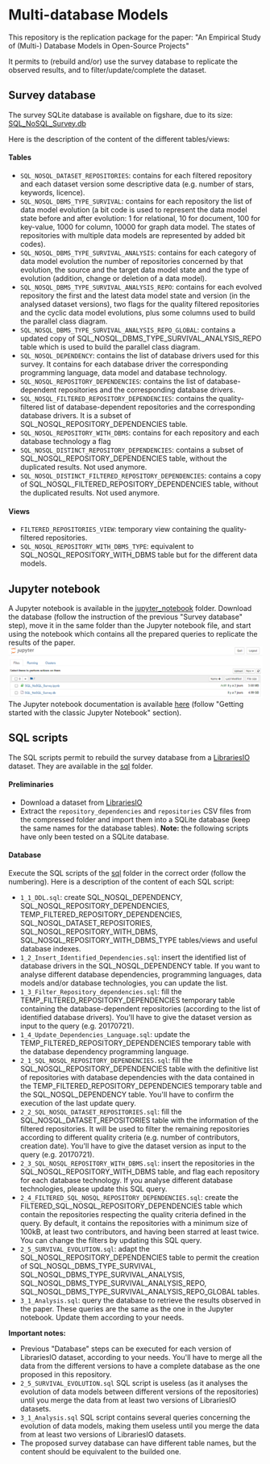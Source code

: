 # Multi-database Models
This repository is the replication package for the paper: "An Empirical Study of (Multi-) Database Models in Open-Source Projects"

It permits to (rebuild and/or) use the survey database to replicate the observed results, and to filter/update/complete the dataset.

## Survey database
The survey SQLite database is available on figshare, due to its size: [SQL_NoSQL_Survey.db](https://figshare.com/s/fb5c35279ab68ec52ffc)

Here is the description of the content of the different tables/views:
#### Tables
- `SQL_NOSQL_DATASET_REPOSITORIES`: contains for each filtered repository and each dataset version some descriptive data (e.g. number of stars, keywords, licence).
- `SQL_NOSQL_DBMS_TYPE_SURVIVAL`: contains for each repository the list of data model evolution (a bit code is used to represent the data model state before and after evolution: 1 for relational, 10 for document, 100 for key-value, 1000 for column, 10000 for graph data model. The states of repositories with multiple data models are represented by added bit codes).
- `SQL_NOSQL_DBMS_TYPE_SURVIVAL_ANALYSIS`: contains for each category of data model evolution the number of repositories concerned by that evolution, the source and the target data model state and the type of evolution (addition, change or deletion of a data model).
- `SQL_NOSQL_DBMS_TYPE_SURVIVAL_ANALYSIS_REPO`: contains for each evolved repository the first and the latest data model state and version (in the analysed dataset versions), two flags for the quality filtered repositories and the cyclic data model evolutions, plus some columns used to build the parallel class diagram.
- `SQL_NOSQL_DBMS_TYPE_SURVIVAL_ANALYSIS_REPO_GLOBAL`: contains a updated copy of SQL_NOSQL_DBMS_TYPE_SURVIVAL_ANALYSIS_REPO table which is used to build the parallel class diagram.
- `SQL_NOSQL_DEPENDENCY`: contains the list of database drivers used for this survey. It contains for each database driver the corresponding programming language, data model and database technology.
- `SQL_NOSQL_REPOSITORY_DEPENDENCIES`: contains the list of database-dependent repositories and the corresponding database drivers.
- `SQL_NOSQL_FILTERED_REPOSITORY_DEPENDENCIES`: contains the quality-filtered list of database-dependent repositories and the corresponding database drivers. It is a subset of SQL_NOSQL_REPOSITORY_DEPENDENCIES table.
- `SQL_NOSQL_REPOSITORY_WITH_DBMS`: contains for each repository and each database technology a flag
- `SQL_NOSQL_DISTINCT_REPOSITORY_DEPENDENCIES`: contains a subset of SQL_NOSQL_REPOSITORY_DEPENDENCIES table, without the duplicated results. Not used anymore.
- `SQL_NOSQL_DISTINCT_FILTERED_REPOSITORY_DEPENDENCIES`: contains a copy of SQL_NOSQL_FILTERED_REPOSITORY_DEPENDENCIES table, without the duplicated results. Not used anymore.

#### Views
- `FILTERED_REPOSITORIES_VIEW`: temporary view containing the quality-filtered repositories.
- `SQL_NOSQL_REPOSITORY_WITH_DBMS_TYPE`: equivalent to SQL_NOSQL_REPOSITORY_WITH_DBMS table but for the different data models. 

## Jupyter notebook
A Jupyter notebook is available in the [jupyter_notebook](jupyter_notebook/SQL_NoSQL_Survey.ipynb) folder. Download the database (follow the instruction of the previous "Survey database" step), move it in the same folder than the Jupyter notebook file, and start using the notebook which contains all the prepared queries to replicate the results of the paper.
![alt text](https://github.com/benatspo/Multi-database_Models/blob/main/img/jupyter_notebook.png?raw=true)
The Jupyter notebook documentation is available [here](https://jupyter.org/install) (follow "Getting started with the classic Jupyter Notebook" section).

## SQL scripts
The SQL scripts permit to rebuild the survey database from a [LibrariesIO](https://libraries.io/data) dataset. They are available in the [sql](sql/) folder.

#### Preliminaries
- Download a dataset from [LibrariesIO](https://libraries.io/data)
- Extract the `repository_dependencies` and `repositories` CSV files from the compressed folder and import them into a SQLite database (keep the same names for the database tables). **Note:** the following scripts have only been tested on a SQLite database.

#### Database 
Execute the SQL scripts of the [sql](sql/) folder in the correct order (follow the numbering). Here is a description of the content of each SQL script:
- `1_1_DDL.sql`: create SQL_NOSQL_DEPENDENCY, SQL_NOSQL_REPOSITORY_DEPENDENCIES, TEMP_FILTERED_REPOSITORY_DEPENDENCIES, SQL_NOSQL_DATASET_REPOSITORIES, SQL_NOSQL_REPOSITORY_WITH_DBMS, SQL_NOSQL_REPOSITORY_WITH_DBMS_TYPE tables/views and useful database indexes.
- `1_2_Insert_Identified_Dependencies.sql`: insert the identified list of database drivers in the SQL_NOSQL_DEPENDENCY table. If you want to analyse different database dependencies, programming languages, data models and/or database technologies, you can update the list.
- `1_3_Filter_Repository_dependencies.sql`: fill the TEMP_FILTERED_REPOSITORY_DEPENDENCIES temporary table containing the database-dependent repositories (according to the list of identified database drivers). You'll have to give the dataset version as input to the query (e.g. 20170721).
- `1_4_Update_Dependencies_Language.sql`: update the TEMP_FILTERED_REPOSITORY_DEPENDENCIES temporary table with the database dependency programming language.
- `2_1_SQL_NOSQL_REPOSITORY_DEPENDENCIES.sql`: fill the SQL_NOSQL_REPOSITORY_DEPENDENCIES table with the definitive list of repositories with database dependencies with the data contained in the TEMP_FILTERED_REPOSITORY_DEPENDENCIES temporary table and the SQL_NOSQL_DEPENDENCY table. You'll have to confirm the execution of the last update query.
- `2_2_SQL_NOSQL_DATASET_REPOSITORIES.sql`: fill the SQL_NOSQL_DATASET_REPOSITORIES table with the information of the filtered repositories. It will be used to filter the remaining repositories according to different quality criteria (e.g. number of contributors, creation date). You'll have to give the dataset version as input to the query (e.g. 20170721).
- `2_3_SQL_NOSQL_REPOSITORY_WITH_DBMS.sql`: insert the repositories in the SQL_NOSQL_REPOSITORY_WITH_DBMS table, and flag each repository for each database technology. If you analyse different database technologies, please update this SQL query.
- `2_4_FILTERED_SQL_NOSQL_REPOSITORY_DEPENDENCIES.sql`: create the FILTERED_SQL_NOSQL_REPOSITORY_DEPENDENCIES table which contain the repositories respecting the quality criteria defined in the query. By default, it contains the repositories with a minimum size of 100kB, at least two contributors, and having been starred at least twice. You can change the filters by updating this SQL query.
- `2_5_SURVIVAL_EVOLUTION.sql`: adapt the SQL_NOSQL_REPOSITORY_DEPENDENCIES table to permit the creation of SQL_NOSQL_DBMS_TYPE_SURVIVAL, SQL_NOSQL_DBMS_TYPE_SURVIVAL_ANALYSIS, SQL_NOSQL_DBMS_TYPE_SURVIVAL_ANALYSIS_REPO, SQL_NOSQL_DBMS_TYPE_SURVIVAL_ANALYSIS_REPO_GLOBAL tables.
- `3_1_Analysis.sql`: query the database to retrieve the results observed in the paper. These queries are the same as the one in the Jupyter notebook. Update them according to your needs.

**Important notes:** 
- Previous "Database" steps can be executed for each version of LibrariesIO dataset, according to your needs. You'll have to merge all the data from the different versions to have a complete database as the one proposed in this repository.
- `2_5_SURVIVAL_EVOLUTION.sql` SQL script is useless (as it analyses the evolution of data models between different versions of the repositories) until you merge the data from at least two versions of LibrariesIO datasets.
- `3_1_Analysis.sql` SQL script contains several queries concerning the evolution of data models, making them useless until you merge the data from at least two versions of LibrariesIO datasets.
- The proposed survey database can have different table names, but the content should be equivalent to the builded one.
